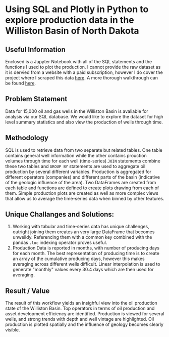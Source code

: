 # Using SQL and Plotly in Python to explore production data in the Williston Basin of North Dakota

## Useful Information

Enclosed is a Jupyter Notebook with all of the SQL statements and the functions I used to plot the production. I cannot provide the raw dataset as it is dervied from a website with a paid subscription, however I do cover the project where I scraped this data [here](https://github.com/johnodonnell123/Personal_Projects/tree/master/Scraping%20Oil%20Production%20with%20Scrapy). A more thorough walkthrough can be found [here](https://johnodonnell123.github.io/pages/page_EDA.html).

## Problem Statement 
Data for 15,000 oil and gas wells in the Williston Basin is avaliable for analysis via our SQL database. We would like to explore the dataset for high level summary statistics and also view the production of wells through time. 

## Methodology
SQL is used to retrieve data from two separate but related tables. One table contains general well information while the other contains prouction volumes through time for each well (time-series).`JOIN` statements combine these two tables and `GROUP BY` statements are used to aggregate oil production by several different variables. Production is aggregated for different operators (companies) and different parts of the basin (indicative of the geologic influence of the area). Two DataFrames are created from each table and functions are defined to create plots drawing from each of them. Simple production plots are created as well as more complex views that allow us to average the time-series data when binned by other features.

## Unique Challanges and Solutions:
1. Working with tabular and time-series data has unique challenges, outright joining them creates an very large DataFrame that becomes unweildy. Referencing them with a common key combined with the pandas `.loc` indexing operator proves useful.
2. Production Data is reported in months, with number of producing days for each month. The best representation of producing time is to create an array of the cumulative producing days, however this makes averaging across different wells difficult. Linear interpolation is used to generate "monthly" values every 30.4 days which are then used for averaging. 

## Result / Value
The result of this workflow yields an insighful view into the oil production state of the Williston Basin. Top operators in terms of oil production and asset development efficiency are identified. Production is viewed for several wells, and strong trends with depth and well vintage are highlighted. Oil production is plotted spatially and the influence of geology becomes clearly visible. 
